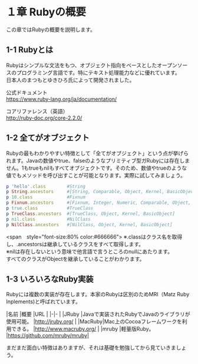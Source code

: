 # １章 Rubyの概要
この章ではRubyの概要を説明します。

## 1-1 Rubyとは
Rubyはシンプルな文法をもつ、オブジェクト指向をベースとしたオープンソースのプログラミング言語です。特にテキスト処理能力などに優れています。  
日本人のまつもとゆきひろ氏によって開発されました。

公式ドキュメント  
https://www.ruby-lang.org/ja/documentation/

コアリファレンス（英語）  
http://ruby-doc.org/core-2.2.0/

## 1-2 全てがオブジェクト  
Rubyの最もわかりやすい特徴として「全てがオブジェクト」という点が挙げられます。Javaの数値やtrue、falseのようなプリミティブ型ガRubyには存在しません。1もtrueもnilもすべてオブジェクトです。そのため、数値やtrueのような値でもメソッドを呼び出すことが可能となります。実際に試してみましょう。
```ruby
p 'hello'.class        #String
p String.ancestors     #[String, Comparable, Object, Kernel, BasicObject]
p 10.class             #Fixnum
p Fixnum.ancestors     #[Fixnum, Integer, Numeric, Comparable, Object, Kernel, BasicObject]
p true.class           #TrueClass
p TrueClass.ancestors  #[TrueClass, Object, Kernel, BasicObject]
p nil.class            #NilClass
p NilClass.ancestors   #[NilClass, Object, Kernel, BasicObject]
```
<span　style="font-size:80% color:#666666">
※.classはクラス名を取得し、.ancestorsは継承しているクラスをすべて取得します。  
※nilは存在しないという意味で他言語で言うところのnullにあたります。  
</span>
すべてのクラスがObjectを継承していることがわかります。  

## 1-3 いろいろなRuby実装
Rubyには複数の実装が存在します。本家のRubyは区別のためMRI（Matz Ruby Inplements)と呼ばれています。  

|名前   |概要                                               |URL                           |
|-|- |
|JRuby  |Javaで実装されたRubyでJavaのライブラリが使用可能。 |http://jruby.org/             |
|MacRuby|Mac上のCocoaフレームワークを利用できる。           |http://www.macruby.org/       |
|mruby  |軽量版Ruby。                                       |https://github.com/mruby/mruby|

まだまだ面白い特徴はありますが、それは基礎を勉強してから見ていきましょう。
